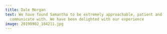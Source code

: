 ```yaml
---
title: Dale Morgan
text: We have found Samantha to be extremely approachable, patient and easy to
  communicate with. We have been delighted with our experience
image: 20190902_184211.jpg
---
```

